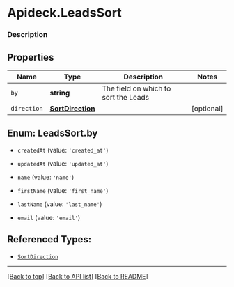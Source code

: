 # Apideck.LeadsSort

### Description

## Properties
Name | Type | Description | Notes
------------ | ------------- | ------------- | -------------
`by` | **string** | The field on which to sort the Leads | 
`direction` | [**SortDirection**](SortDirection.md) |  | [optional] 





<a name="LeadsSortBy"></a>
## Enum: LeadsSort.by


* `createdAt` (value: `'created_at'`)

* `updatedAt` (value: `'updated_at'`)

* `name` (value: `'name'`)

* `firstName` (value: `'first_name'`)

* `lastName` (value: `'last_name'`)

* `email` (value: `'email'`)




## Referenced Types:

* [`SortDirection`](SortDirection.md)

---

[[Back to top]](#) [[Back to API list]](../../../../README.md#documentation-for-api-endpoints) [[Back to README]](../../../../README.md)


